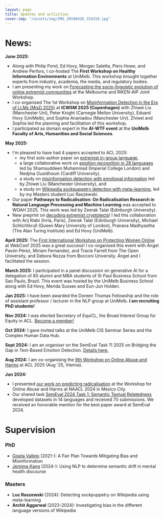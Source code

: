 ```yaml
---
layout: page
title: Updates and activities
cover-img: "/assets/img/IMG_20190428_154310.jpg"
---
```

# News: 
**June 2025:**
- Along with Philip Pond, Ed Hovy, Morgan Saletta, Piers Howe, and Andrew Perfors, I co-hosted The **First Workshop on Healthy Information Environments** at UniMelb. This workshop brought together experts from industry, academia, the media, and regulatory bodies.
- I am presenting my work on [Forecasting the socio-linguistic evolution of online extremist communities](https://arxiv.org/abs/2409.19243) at the Melbourne and RIKEN-AIP Joint Workshop.
- I co-organised The 1st Workshop on [Misinformation Detection in the Era of LLMs (MisD 2025)](https://workshop-proceedings.icwsm.org/pdf/2025_22.pdf) at **ICWSM 2025 (Copenhagen)** with Zhiwei Liu (Manchester Uni),  Peter Knight (Carnegie Mellon University), Eduard Hovy (UniMelb), and Sophia Ananiadou (Manchester Uni). Zhiwei and Sophia led the planning and facilitation of this workshop. 
- I participated as domain expert in the **AI-WTF event** at the **UniMelb Faculty of Arts, Humanities and Social Sciences**.
 
**May 2025:**
- I'm pleased to have had 4 papers accepted to ACL 2025:
  - my first solo-author paper on [extremist in-group language](https://arxiv.org/abs/2409.19257),
  - a large collaborative work on [emotion recognition in 28 languages](https://arxiv.org/abs/2502.11926) led by Shamsuddeen Muhammad (Imperial College London) and Nedjma Ousidhoum (Cardiff University).
  - a study on [misinformation detection with emotional information](https://arxiv.org/abs/2406.11093) led by Zhiwei Liu (Manchester University), and
  - a study on [Wikipedia sockpuppetry detection with meta-learning](https://arxiv.org/abs/2506.10314), led by my Masters student Luc Raszewski.
- Our paper **Pathways to Radicalisation: On Radicalisation Research in Natural Language Processing and Machine Learning** was accepted to WOAH 2025. This work was led by Zeerak Talat (Edinburgh University).
- New preprint on [decoding extremist cryptolects](https://arxiv.org/abs/2506.05635)! I led this collaboration with Arij Riabi (Inria, Paris), Zeerak Talat (Edinburgh University), Michael Schlichtkrull (Queen Mary University of London), Pranava Madhyastha (The Alan Turing Institute) and Ed Hovy (UniMelb).
 
**April 2025:** The [First International Workshop on Protecting Women Online](https://scholar.google.com/citations?view_op=view_citation&hl=en&user=1BtQE8MAAAAJ&citation_for_view=1BtQE8MAAAAJ:LkGwnXOMwfcC) at WebConf 2025 was a great success! I co-organised this event with Ángel Pavón Pérez, Miriam Fernandez, and Tracie Farrell from The Open University, and Debora Nozza from Bocconi University. Ángel and I facilitated the session.
  
**March 2025:** I participated in a panel discussion on generative AI for a delegation of 80 alumni and MBA students of St Paul Business School from Sao Paulo, Brazil. This event was hosted by the UniMelb Business School along with Ed Hovy, Merida Sussex and Eun-Jun Holden. 

**Jan 2025:** I have been awarded the Doreen Thomas Fellowship and the role of assistant professor / lecturer in the NLP group at UniMelb. **I am recruiting PhD students!**

**Nov 2024:** I was elected Secretary of EquiCL, the Broad Interest Group for Equity in ACL. [Become a member!](https://docs.google.com/forms/d/e/1FAIpQLScxNh80gaLx_a30W0feyYNwrZqokfXEsv3BlCCgjd1paIi_gw/viewform?usp=sharing)

**Oct 2024:** I gave invited talks at the UniMelb CIS Seminar Series and the Complex Human Data Hub.

**Sept 2024:** I am an organiser on the SemEval Task 11 2025 on Bridging the Gap in Text-Based Emotion Detection. [Details here.](https://www.aclweb.org/portal/content/first-cfp-semeval-shared-task-11-bridging-gap-text-base-emotion-detection)

**Aug 2024:** I am co-organising the [9th Workshop on Online Abuse and Harms](https://www.workshopononlineabuse.com/) at ACL 2025 (Aug '25, Vienna).

**Jun 2024:**
  - I presented [our work on predicting radicalisation](https://aclanthology.org/2024.woah-1.1/) at the Workshop for Online Abuse and Harms at NAACL 2024 in Mexico City.
  - Our shared task [SemEval 2024 Task 1: Semantic Textual Relatedness](https://github.com/semantic-textual-relatedness/Semantic_Relatedness_SemEval2024) developed datasets in 14 languages and received 70 submissions. We received an honorable mention for the best paper award at SemEval 2024. 

# Supervision
### PhD
- [Gisela Vallejo](http://gvallejo.co/) (2021-): A Fair Plan Towards Mitigating Bias and Misinformation
- [Jemima Kang](https://cis.unimelb.edu.au/people/students/jemima-kang) (2024-): Using NLP to determine semantic drift in mental health discourse

### Masters
- **Luc Raszewski** (2024): Detecting sockpuppetry on Wikipedia using meta-learning
- **Archit Aggarwal** (2023-2024): Investigating bias in the different language versions of Wikipedia
